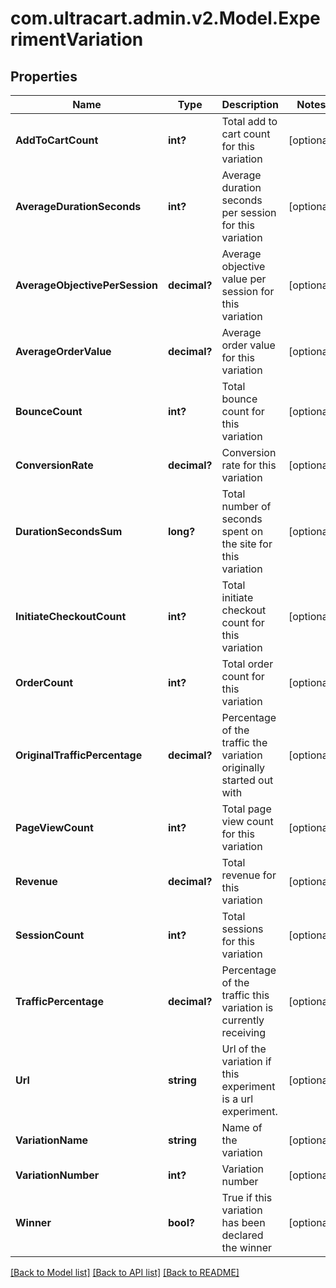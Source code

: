 # com.ultracart.admin.v2.Model.ExperimentVariation
## Properties

Name | Type | Description | Notes
------------ | ------------- | ------------- | -------------
**AddToCartCount** | **int?** | Total add to cart count for this variation | [optional] 
**AverageDurationSeconds** | **int?** | Average duration seconds per session for this variation | [optional] 
**AverageObjectivePerSession** | **decimal?** | Average objective value per session for this variation | [optional] 
**AverageOrderValue** | **decimal?** | Average order value for this variation | [optional] 
**BounceCount** | **int?** | Total bounce count for this variation | [optional] 
**ConversionRate** | **decimal?** | Conversion rate for this variation | [optional] 
**DurationSecondsSum** | **long?** | Total number of seconds spent on the site for this variation | [optional] 
**InitiateCheckoutCount** | **int?** | Total initiate checkout count for this variation | [optional] 
**OrderCount** | **int?** | Total order count for this variation | [optional] 
**OriginalTrafficPercentage** | **decimal?** | Percentage of the traffic the variation originally started out with | [optional] 
**PageViewCount** | **int?** | Total page view count for this variation | [optional] 
**Revenue** | **decimal?** | Total revenue for this variation | [optional] 
**SessionCount** | **int?** | Total sessions for this variation | [optional] 
**TrafficPercentage** | **decimal?** | Percentage of the traffic this variation is currently receiving | [optional] 
**Url** | **string** | Url of the variation if this experiment is a url experiment. | [optional] 
**VariationName** | **string** | Name of the variation | [optional] 
**VariationNumber** | **int?** | Variation number | [optional] 
**Winner** | **bool?** | True if this variation has been declared the winner | [optional] 


[[Back to Model list]](../README.md#documentation-for-models) [[Back to API list]](../README.md#documentation-for-api-endpoints) [[Back to README]](../README.md)

